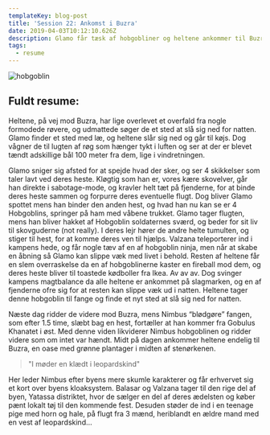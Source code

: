 ```yaml
---
templateKey: blog-post
title: 'Session 22: Ankomst i Buzra'
date: 2019-04-03T10:12:10.626Z
description: Glamo får tæsk af hobgobliner og heltene ankommer til Buzra.
tags:
  - resume
---
```

![hobgoblin](/img/hobgoblin.jpg)

## Fuldt resume:

Heltene, på vej mod Buzra, har lige overlevet et overfald fra nogle formodede røvere, og udmattede søger de et sted at slå sig ned for natten. Glamo finder et sted med læ, og heltene slår sig ned og går til køjs. Dog vågner de til lugten af røg som hænger tykt i luften og ser at der er blevet tændt adskillige bål 100 meter fra dem, lige i vindretningen.

Glamo sniger sig afsted for at spejde hvad der sker, og ser 4 skikkelser som taler lavt ved deres heste. Kløgtig som han er, vores kære skovelver, går han direkte i sabotage-mode, og kravler helt tæt på fjenderne, for at binde deres heste sammen og forpurre deres eventuelle flugt. Dog bliver Glamo spottet mens han binder den anden hest, og hvad han nu kan se er 4 Hobgoblins, springer på ham med våbene trukket. Glamo tager flugten, mens han bliver hakket af Hobgoblin soldaternes sværd, og beder for sit liv til skovguderne (not really). I deres lejr hører de andre helte tumulten, og stiger til hest, for at komme deres ven til hjælps. Valzana teleporterer ind i kampens hede, og får nogle tæv af en af hobgoblin ninja, men når at skabe en åbning så Glamo kan slippe væk med livet i behold. Resten af heltene får en slem overraskelse da en af hobgoblinerne kaster en fireball mod dem, og deres heste bliver til toastede kødboller fra Ikea. Av av av. Dog svinger kampens magtbalance da alle heltene er ankommet på slagmarken, og en af fjenderne ofre sig for at resten kan slippe væk ud i natten. Heltene tager denne hobgoblin til fange og finde et nyt sted at slå sig ned for natten.

Næste dag ridder de videre mod Buzra, mens Nimbus “blødgøre” fangen, som efter 1.5 time, slæbt bag en hest, fortæller at han kommer fra Gobulus Khanatet i øst. Med denne viden likviderer Nimbus hobgoblinen og ridder videre som om intet var hændt.
Midt på dagen ankommer heltene endelig til Buzra, en oase med grønne plantager i midten af stenørkenen.

> "I møder en klædt i leopardskind"

Her leder Nimbus efter byens mere skumle karakterer og får erhvervet sig et kort over byens kloaksystem. Balasar og Valzana tager til den rige del af byen, Yatassa distriktet, hvor de sælger en del af deres ædelsten og køber pænt lokalt tøj til den kommende fest. Desuden støder de ind i en teenage pige med horn og hale, på flugt fra 3 mænd, heriblandt en ældre mand med en vest af leopardskind…
